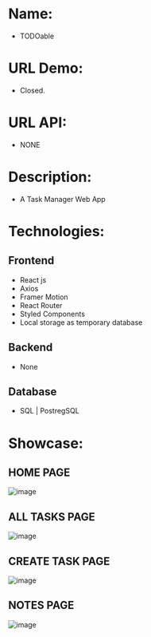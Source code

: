 # Name:
- TODOable
 
# URL Demo:
- Closed.

# URL API:
- NONE
 
# Description:
- A Task Manager Web App

# Technologies:
## Frontend
- React js
- Axios
- Framer Motion
- React Router
- Styled Components
- Local storage as temporary database
## Backend
- None
## Database
- SQL | PostregSQL

# Showcase:
## HOME PAGE
![image](https://user-images.githubusercontent.com/76432762/179213852-7a1d24cf-a6b8-4cf5-8449-b3e26db755f1.png)
## ALL TASKS PAGE
![image](https://user-images.githubusercontent.com/76432762/179213890-9efc09aa-3aa8-4188-92c9-20c7663047a3.png)
## CREATE TASK PAGE
![image](https://user-images.githubusercontent.com/76432762/179213903-d6c2aa04-54d1-41f1-b6fc-5795cc2e0fe1.png)
## NOTES PAGE 
![image](https://user-images.githubusercontent.com/76432762/179213922-85956417-66c2-4aa1-862b-029517e37894.png)
